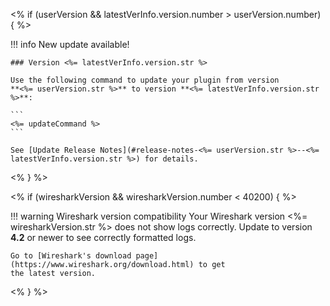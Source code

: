 
<% if (userVersion && latestVerInfo.version.number > userVersion.number) { %>

!!! info New update available!

    ### Version <%= latestVerInfo.version.str %>

    Use the following command to update your plugin from version
    **<%= userVersion.str %>** to version **<%= latestVerInfo.version.str %>**:

    ```
    <%= updateCommand %>
    ```

    See [Update Release Notes](#release-notes-<%= userVersion.str %>--<%= latestVerInfo.version.str %>) for details.

<% } %>


<% if (wiresharkVersion && wiresharkVersion.number < 40200) { %>

!!! warning <span id="version-4.2">Wireshark version compatibility</span>
    Your Wireshark version <%= wiresharkVersion.str %> does not show logs correctly.
    Update to version **4.2** or newer to see correctly formatted logs.

    Go to [Wireshark's download page](https://www.wireshark.org/download.html) to get
    the latest version.

<% } %>
